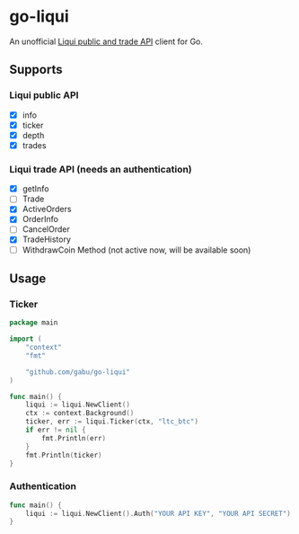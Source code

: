 # go-liqui

An unofficial [Liqui public and trade API](https://liqui.io/api) client for Go.

## Supports

### Liqui public API

- [x] info
- [x] ticker
- [x] depth
- [x] trades

### Liqui trade API (needs an authentication)

- [x] getInfo
- [ ] Trade
- [x] ActiveOrders
- [x] OrderInfo
- [ ] CancelOrder
- [x] TradeHistory
- [ ] WithdrawCoin Method (not active now, will be available soon)

## Usage

### Ticker

```go
package main

import (
	"context"
	"fmt"

	"github.com/gabu/go-liqui"
)

func main() {
	liqui := liqui.NewClient()
	ctx := context.Background()
	ticker, err := liqui.Ticker(ctx, "ltc_btc")
	if err != nil {
		fmt.Println(err)
	}
	fmt.Println(ticker)
}
```

### Authentication

```go
func main() {
	liqui := liqui.NewClient().Auth("YOUR API KEY", "YOUR API SECRET")
}
```
